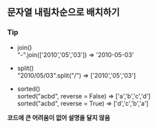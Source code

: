 ##  문자열 내림차순으로 배치하기

### Tip
* join()  
  "-".join(['2010','05','03'])  => '2010-05-03'
  
* split()  
  "2010/05/03".split("/")  => ['2010','05','03']

* sorted()  
  sorted("acbd", reverse = False) => ['a','b','c','d']  
  sorted("acbd", reverse = True) => ['d','c','b','a'] 

**코드에 큰 어려움이 없어 설명을 달지 않음**